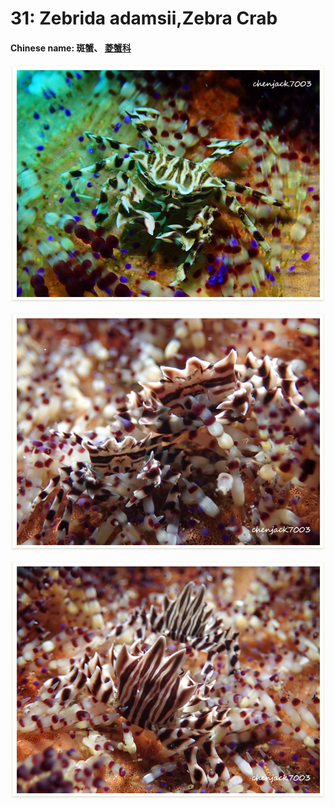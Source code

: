 # 31: Zebrida adamsii,Zebra Crab

#### Chinese name: 斑蟹、 [菱蟹科](https://zh.wikipedia.org/wiki/%E8%8F%B1%E8%9F%B9%E7%A7%91)

![](../../.gitbook/assets/zebra-urchin-crab.jpg)

![](../../.gitbook/assets/zebrida-adamsii.jpg)

![](../../.gitbook/assets/zebrida-adamsii2.jpg)

